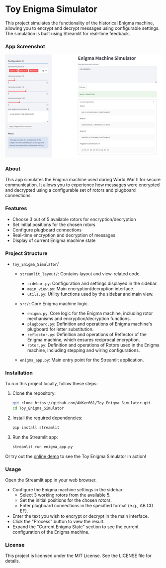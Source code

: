 # Toy Enigma Simulator

This project simulates the functionality of the historical Enigma machine, allowing you to encrypt and decrypt messages using configurable settings. The simulation is built using Streamlit for real-time feedback.

### App Screenshot

![Enigma Machine Simulator](figs/demo.png)

### About

This app simulates the Enigma machine used during World War II for secure communication. It allows you to experience how messages were encrypted and decrypted using a configurable set of rotors and plugboard connections.

### Features

- Choose 3 out of 5 available rotors for encryption/decryption
- Set initial positions for the chosen rotors
- Configure plugboard connections
- Real-time encryption and decryption of messages
- Display of current Enigma machine state

### Project Structure

- `Toy_Enigma_Simulator`/
  
  - `streamlit_layout/`: Contains layout and view-related code.
  
    - `sidebar.py`: Configuration and settings displayed in the sidebar.
    - `main_view.py`: Main encryption/decryption interface.
    - `utils.py`: Utility functions used by the sidebar and main view.
  
  - `src/`: Core Enigma machine logic.
    - `enigma.py`: Core logic for the Enigma machine, including rotor mechanisms and encryption/decryption functions.
    - `plugboard.py`: Definition and operations of Enigma machine's plugboard for letter substitution.
    - `reflector.py`: Definition and operations of Reflector of the Enigma machine, which ensures reciprocal encryption.
    - `rotor.py`: Definition and operations of Rotors used in the Enigma machine, including stepping and wiring configurations.
  
  - `enigma_app.py`: Main entry point for the Streamlit application.

### Installation

To run this project locally, follow these steps:

1. Clone the repository:

    ```bash
    git clone https://github.com/ANKer661/Toy_Enigma_Simulator.git
    cd Toy_Enigma_Simulator
    ```

2. Install the required dependencies:

    ```bash
    pip install streamlit
    ```

3. Run the Streamlit app:

    ```bash
    streamlit run enigma_app.py
    ```

Or try out the [online demo](https://anker661-toy-enigma-simulator-enigma-app-8skqnu.streamlit.app/) to see the Toy Enigma Simulator in action!

### Usage
Open the Streamlit app in your web browser.
- Configure the Enigma machine settings in the sidebar:
  - Select 3 working rotors from the available 5.
  - Set the initial positions for the chosen rotors.
  - Enter plugboard connections in the specified format (e.g., AB CD EF).
- Enter the text you wish to encrypt or decrypt in the main interface.
- Click the "Process" button to view the result.
- Expand the "Current Enigma State" section to see the current configuration of the Enigma machine.



### License
This project is licensed under the MIT License. See the LICENSE file for details.
